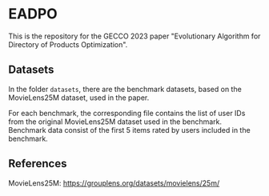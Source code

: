 # EADPO
This is the repository for the GECCO 2023 paper "Evolutionary Algorithm for Directory of Products Optimization".

## Datasets

In the folder `datasets`, there are the benchmark datasets, based on the MovieLens25M dataset, used in the paper.

For each benchmark, the corresponding file contains the list of user IDs from the original MovieLens25M dataset used in the benchmark. Benchmark data consist of the first 5 items rated by users included in the benchmark.

## References

MovieLens25M: <https://grouplens.org/datasets/movielens/25m/>
